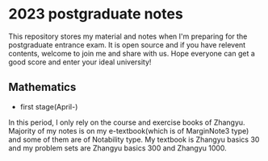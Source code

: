 # 2023 postgraduate notes
This repository stores my material and notes when I'm preparing for the postgraduate entrance exam. It is open source and if you have relevent contents, welcome to join me and share with us. Hope everyone can get a good score and enter your ideal university!

## Mathematics
* first stage(April-)

In this period, I only rely on the course and exercise books of Zhangyu. Majority of my notes is on my e-textbook(which is of MarginNote3 type) and some of them are of Notability type. My textbook is Zhangyu basics 30 and my problem sets are Zhangyu basics 300 and Zhangyu 1000.
